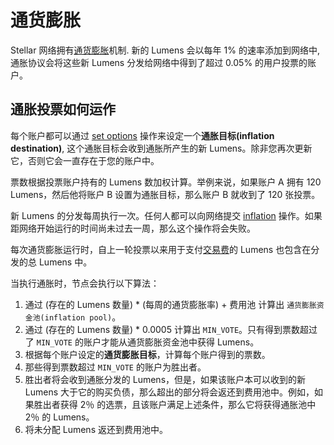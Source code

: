 # 通货膨胀

Stellar 网络拥有[通货膨胀](#inflation)机制. 新的 Lumens 会以每年 1% 的速率添加到网络中, 通胀协议会将这些新 Lumens 分发给网络中得到了超过 0.05% 的用户投票的账户。

## 通胀投票如何运作
每个账户都可以通过 [set options](./list-of-operations.md#set-options) 操作来设定一个**通胀目标(inflation destination)**, 这个通胀目标会收到通胀所产生的新 Lumens。除非您再次更新它，否则它会一直存在于您的账户中。

票数根据投票账户持有的 Lumens 数加权计算。举例来说，如果账户 A 拥有 120 Lumens，然后他将账户 B 设置为通胀目标，那么账户 B 就收到了 120 张投票。

新 Lumens 的分发每周执行一次。任何人都可以向网络提交 [inflation](./list-of-operations.md#inflation) 操作。如果距网络开始运行的时间尚未过去一周，那么这个操作将会失败。

每次通货膨胀运行时，自上一轮投票以来用于支付[交易费](./fees.md#transaction-fee)的 Lumens 也包含在分发的总 Lumens 中。

当执行通胀时，节点会执行以下算法：

 1. 通过 (存在的 Lumens 数量) * (每周的通货膨胀率) + 费用池 计算出 `通货膨胀资金池(inflation pool)`。
 2. 通过 (存在的 Lumens 数量) * 0.0005 计算出 `MIN_VOTE`。只有得到票数超过了 `MIN_VOTE` 的账户才能从通货膨胀资金池中获得 Lumens。
 3. 根据每个账户设定的**通货膨胀目标**，计算每个账户得到的票数。
 4. 那些得到票数超过 `MIN_VOTE` 的账户为胜出者。
 5. 胜出者将会收到通胀分发的 Lumens，但是，如果该账户本可以收到的新 Lumens 大于它的购买负债，那么超出的部分将会返还到费用池中。例如，如果胜出者获得 2％ 的选票，且该账户满足上述条件，那么它将获得通胀池中 2％ 的 Lumens。
 6. 将未分配 Lumens 返还到费用池中。